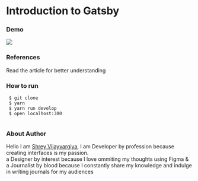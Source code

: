 <h1>Introduction to Gatsby</h1>

<h3>Demo</h3>
<img src="./public/demo.png" />

<h3>References</h3>
<p>Read the article for better understanding</p>
  
<h3>How to run</h3>
 
 ```
  $ git clone
  $ yarn
  $ yarn run develop
  $ open localhost:300
  
 ```

<h3>About Author</h3>
<p>Hello I am <a href="www.ihatereading.in/squad">Shrey Vijayvargiya</a>, I am Developer by profession because creating interfaces is my passion. 
  <br /> a Designer by interest because I love ommiting my thoughts using Figma & <br />a Journalist by blood because I constantly share my knowledge and indulge in writing journals for my audiences</p>
